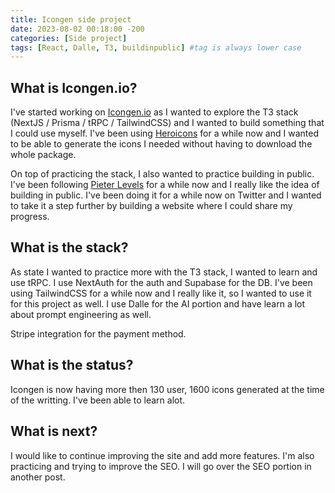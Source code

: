 ```yaml
---
title: Icongen side project
date: 2023-08-02 00:18:00 -200
categories: [Side project]
tags: [React, Dalle, T3, buildinpublic] #tag is always lower case
---
```


## What is Icongen.io?

I've started working on [Icongen.io](https://icongen.io) as I wanted to explore the T3 stack (NextJS / Prisma / tRPC / TailwindCSS) and I wanted to build something that I could use myself. I've been using [Heroicons](https://heroicons.com/) for a while now and I wanted to be able to generate the icons I needed without having to download the whole package.

On top of practicing the stack, I also wanted to practice building in public. I've been following [Pieter Levels](https://levels.io/) for a while now and I really like the idea of building in public. I've been doing it for a while now on Twitter and I wanted to take it a step further by building a website where I could share my progress.

## What is the stack?

As state I wanted to practice more with the T3 stack, I wanted to learn and use tRPC. I use NextAuth for the auth and Supabase for the DB. I've been using TailwindCSS for a while now and I really like it, so I wanted to use it for this project as well. I use Dalle for the AI portion and have learn a lot about prompt engineering as well.

Stripe integration for the payment method.

## What is the status?

Icongen is now having more then 130 user, 1600 icons generated at the time of the writting. I've been able to learn alot.

## What is next?

I would like to continue improving the site and add more features. I'm also practicing and trying to improve the SEO. I will go over the SEO portion in another post.
